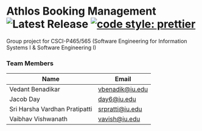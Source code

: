 # Athlos Booking Management ![Latest Release](https://badgen.net/github/release/jacobday/athlos) [![code style: prettier](https://img.shields.io/badge/code_style-prettier-ff69b4.svg?style=flat-square)](https://github.com/prettier/prettier)

Group project for CSCI-P465/565 (Software Engineering for Information Systems I & Software Engineering I)


### Team Members

| Name                          | Email           |
| ----------------------------- | --------------- |
| Vedant Benadikar              | vbenadik@iu.edu |
| Jacob Day                     | day6@iu.edu     |
| Sri Harsha Vardhan Pratipatti | srpratti@iu.edu |
| Vaibhav Vishwanath            | vavish@iu.edu   |
